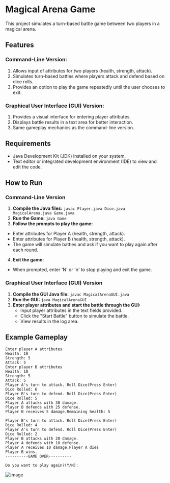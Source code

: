 # Magical Arena Game

This project simulates a turn-based battle game between two players in a magical arena.

## Features
 ### Command-Line Version:
1. Allows input of attributes for two players (health, strength, attack).
2. Simulates turn-based battles where players attack and defend based on dice rolls.
3. Provides an option to play the game repeatedly until the user chooses to exit.

 ### Graphical User Interface (GUI) Version:

1. Provides a visual interface for entering player attributes.
2. Displays battle results in a text area for better interaction.
3. Same gameplay mechanics as the command-line version.


## Requirements

- Java Development Kit (JDK) installed on your system.
- Text editor or integrated development environment (IDE) to view and edit the code.

## How to Run

### Command-Line Version
1. **Compile the Java files:**
   ```javac Player.java Dice.java MagicalArena.java Game.java```
2. **Run the Game:**
   ```java Game```
3. **Follow the prompts to play the game:**
  - Enter attributes for Player A (health, strength, attack).
  - Enter attributes for Player B (health, strength, attack).
  - The game will simulate battles and ask if you want to play again after each round.
4. **Exit the game:**
  - When prompted, enter 'N' or 'n' to stop playing and exit the game.

### Graphical User Interface (GUI) Version
1. **Compile the GUI Java file:**
   ```javac MagicalArenaGUI.java```
2. **Run the GUI:**
   ```java MagicalArenaGUI```
3. **Enter player attributes and start the battle through the GUI:**
   - Input player attributes in the text fields provided.
   - Click the "Start Battle" button to simulate the battle.
   - View results in the log area.
  

## Example Gameplay
```
Enter player A attributes
Health: 10
Strength: 5
Attack: 5
Enter player B attributes
Health: 10
Strength: 5
Attack: 5
Player A's turn to attack. Roll Dice(Press Enter)
Dice Rolled: 6
Player B's turn to defend. Roll Dice(Press Enter)
Dice Rolled: 5
Player A attacks with 30 damage.
Player B defends with 25 defense.
Player B receives 5 damage.Remaining health: 5

Player B's turn to attack. Roll Dice(Press Enter)
Dice Rolled: 4
Player A's turn to defend. Roll Dice(Press Enter)
Dice Rolled: 2
Player B attacks with 20 damage. 
Player A defends with 10 defense.
Player A receives 10 damage.Player A dies
Player B wins.
----------GAME OVER----------

Do you want to play again?(Y/N):
```
![image](https://github.com/user-attachments/assets/3e036dc9-b1db-4b6e-9dcb-c43887ec3092)
